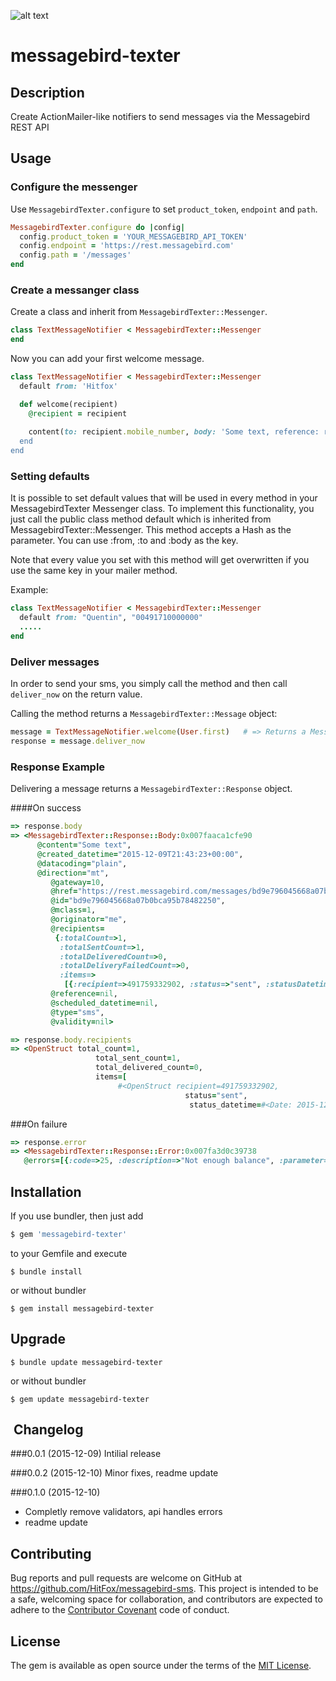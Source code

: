 ![alt text](http://www.hitfoxgroup.com/downloads/hitfox_logo_with_tag_two_colors_WEB.png "Logo Hitfox Group")


messagebird-texter
=======


Description
-----------

Create ActionMailer-like notifiers to send messages via the Messagebird REST API
 

Usage
------------

### Configure the messenger

Use `MessagebirdTexter.configure` to set `product_token`, `endpoint` and `path`. 

```ruby
MessagebirdTexter.configure do |config|
  config.product_token = 'YOUR_MESSAGEBIRD_API_TOKEN'   
  config.endpoint = 'https://rest.messagebird.com'     
  config.path = '/messages'                             
end
```

### Create a messanger class
Create a class and inherit from `MessagebirdTexter::Messenger`.

```ruby
class TextMessageNotifier < MessagebirdTexter::Messenger
end
```

Now you can add your first welcome message.

```ruby
class TextMessageNotifier < MessagebirdTexter::Messenger
  default from: 'Hitfox'

  def welcome(recipient)
    @recipient = recipient
    
    content(to: recipient.mobile_number, body: 'Some text, reference: recipient.id)
  end
end
```
### Setting defaults

It is possible to set default values that will be used in every method in your MessagebirdTexter Messenger class. To implement this functionality, you just call the public class method default which is inherited from MessagebirdTexter::Messenger. This method accepts a Hash as the parameter. You can use :from, :to and :body as the key.

Note that every value you set with this method will get overwritten if you use the same key in your mailer method.

Example:

```ruby
class TextMessageNotifier < MessagebirdTexter::Messenger
  default from: "Quentin", "00491710000000"
  .....
end
```
### Deliver messages

In order to send your sms, you simply call the method and then call `deliver_now` on the return value.

Calling the method returns a `MessagebirdTexter::Message` object:

```ruby
message = TextMessageNotifier.welcome(User.first)   # => Returns a MessagebirdTexter::Message object
response = message.deliver_now
```

### Response Example
Delivering a message returns a `MessagebirdTexter::Response` object. 

####On success

```ruby
=> response.body
=> <MessagebirdTexter::Response::Body:0x007faaca1cfe90
      @content="Some text",
      @created_datetime="2015-12-09T21:43:23+00:00",
      @datacoding="plain",
      @direction="mt",
		 @gateway=10,
		 @href="https://rest.messagebird.com/messages/bd9e796045668a07b0bca95b78482250",
		 @id="bd9e796045668a07b0bca95b78482250",
		 @mclass=1,
		 @originator="me",
		 @recipients=
		  {:totalCount=>1,
		   :totalSentCount=>1,
		   :totalDeliveredCount=>0,
		   :totalDeliveryFailedCount=>0,
		   :items=>
		    [{:recipient=>491759332902, :status=>"sent", :statusDatetime=>"2015-12-09T21:43:23+00:00"}]},
		 @reference=nil,
		 @scheduled_datetime=nil,
		 @type="sms",
		 @validity=nil>

=> response.body.recipients
=> <OpenStruct total_count=1, 
				   total_sent_count=1, 
				   total_delivered_count=0, 
				   items=[
				   		#<OpenStruct recipient=491759332902, 
				   				       status="sent", 
				   						status_datetime=#<Date: 2015-12-09 ((2457366j,0s,0n),+0s,2299161j)>>]>

```

###On failure

```ruby
=> response.error
=> <MessagebirdTexter::Response::Error:0x007fa3d0c39738
   @errors=[{:code=>25, :description=>"Not enough balance", :parameter=>nil}]>
```





Installation
------------

If you use bundler, then just add 
```ruby
$ gem 'messagebird-texter'
```
to your Gemfile and execute
```
$ bundle install
```
or without bundler
```
$ gem install messagebird-texter
```

Upgrade
-------
```
$ bundle update messagebird-texter
```
or without bundler

```
$ gem update messagebird-texter
```
​
Changelog
---------

###0.0.1 (2015-12-09)
Intilial release

###0.0.2 (2015-12-10)
Minor fixes, readme update

###0.1.0 (2015-12-10)
- Completly remove validators, api handles errors
- readme update

## Contributing

Bug reports and pull requests are welcome on GitHub at https://github.com/HitFox/messagebird-sms. This project is intended to be a safe, welcoming space for collaboration, and contributors are expected to adhere to the [Contributor Covenant](http://contributor-covenant.org) code of conduct.


## License

The gem is available as open source under the terms of the [MIT License](http://opensource.org/licenses/MIT).
